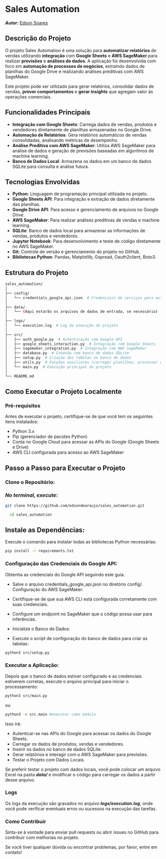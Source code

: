 # Sales Automation
***Autor:*** [Edson Soares](https://github.com/edsondearaujo)
## Descrição do Projeto
O projeto Sales Automation é uma solução para **automatizar relatórios** de vendas utilizando **integração** com **Google Sheets** e **AWS SageMaker** para realizar **previsões** e **análises de dados**. A aplicação foi desenvolvida com foco em **automação de processos de negócios**, extraindo dados de planilhas do Google Drive e realizando análises preditivas com AWS SageMaker.

Este projeto pode ser utilizado para gerar relatórios, consolidar dados de vendas, **prever comportamentos** e **gerar insights** que agregam valor às operações comerciais.

## Funcionalidades Principais
- **Integração com Google Sheets**: Carrega dados de vendas, produtos e vendedores diretamente de planilhas armazenadas no Google Drive.
- **Automação de Relatórios**: Gera relatórios automáticos de vendas consolidadas, analisando métricas de desempenho.
- **Análise Preditiva com AWS SageMaker**: Utiliza AWS SageMaker para análise de dados e geração de previsões baseadas em algoritmos de machine learning.
- **Banco de Dados Local**: Armazena os dados em um banco de dados SQLite para consulta e análise futura.

## Tecnologias Envolvidas
- **Python**: Linguagem de programação principal utilizada no projeto.
- **Google Sheets API**: Para integração e extração de dados diretamente das planilhas.
- **Google Drive API**: Para acesso e gerenciamento de arquivos no Google Drive.
- **AWS SageMaker**: Para realizar análises preditivas de vendas e machine learning.
- **SQLite**: Banco de dados local para armazenar as informações de vendas, produtos e vendedores.
- **Jupyter Notebook**: Para desenvolvimento e teste de código diretamente no AWS SageMaker.
- **Git**: Controle de versão e gerenciamento do projeto no GitHub.
- **Bibliotecas Python**: Pandas, Matplotlib, Gspread, Oauth2client, Boto3.

## Estrutura do Projeto
```bash
sales_automation/
│
├── config/
│   └── credentials_google_api.json  # Credenciais de serviços para autenticação com Google API
│
├── data/
│   └── (Aqui estarão os arquivos de dados de entrada, se necessário)
│
├── logs/
│   └── execution.log  # Log da execução do projeto
│
├── src/
│   ├── auth_google.py  # Autenticação com Google API
│   ├── google_sheets_interaction.py  # Integração com Google Sheets
│   ├── sagemaker_integration.py  # Integração com AWS SageMaker
│   ├── database.py  # Conexão com banco de dados SQLite
│   ├── setup.py  # Criação das tabelas no banco de dados
│   ├── utils.py  # Funções auxiliares (carregar planilhas, processar dados, etc.)
│   └── main.py  # Execução principal do projeto
│
└── README.md
```

## Como Executar o Projeto Localmente
### Pré-requisitos
Antes de executar o projeto, certifique-se de que você tem os seguintes itens instalados:

- Python 3.x
- Pip (gerenciador de pacotes Python)
- Conta no Google Cloud para acessar as APIs do Google (Google Sheets e Drive)
- AWS CLI configurada para acesso ao AWS SageMaker

## Passo a Passo para Executar o Projeto
### Clone o Repositório:
### _No terminal, execute_:

```bash
git clone https://github.com/edsondearaujo/sales_automation.git
```

```bash
  cd sales_automation
```
## Instale as Dependências:

Execute o comando para instalar todas as bibliotecas Python necessárias:

```bash
pip install -r requirements.txt
```
### Configuração das Credenciais do Google API:

Obtenha as credenciais do Google API seguindo este guia.
- Salve o arquivo credentials_google_api.json no diretório config/.
Configuração do AWS SageMaker:

- Certifique-se de que sua AWS CLI está configurada corretamente com suas credenciais.
- Configure um endpoint no SageMaker que o código possa usar para inferências.
- Inicialize o Banco de Dados:
- Execute o script de configuração do banco de dados para criar as tabelas:

```bash
python3 src/setup.py
```

### Executar a Aplicação:

Depois que o banco de dados estiver configurado e as credenciais estiverem corretas, execute o arquivo principal para iniciar o processamento:

```bash
python3 src/main.py
```
ou
```bash
python3 -m src.main #executar como módulo
```
Isso irá:

- Autenticar-se nas APIs do Google para acessar os dados do Google Sheets.
- Carregar os dados de produtos, vendas e vendedores.
- Inserir os dados no banco de dados SQLite.
- Gerar relatórios e interagir com o AWS SageMaker para previsões.
- Testar o Projeto com Dados Locais.

Se preferir testar o projeto com dados locais, você pode colocar um arquivo Excel na pasta _**data/**_ e modificar o código para carregar os dados a partir desse arquivo.

### Logs
Os logs da execução são gravados no arquivo _**logs/execution.log**_, onde você pode verificar eventuais erros ou sucessos na execução das tarefas.

### Como Contribuir
Sinta-se à vontade para enviar pull requests ou abrir issues no GitHub para contribuir com melhorias no projeto.

Se você tiver qualquer dúvida ou encontrar problemas, por favor, entre em contato!